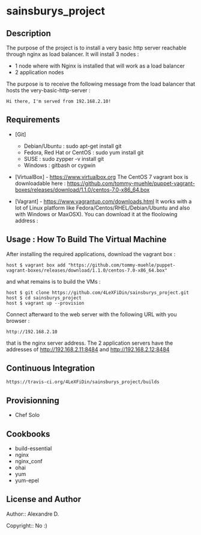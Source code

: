 # sainsburys_project

## Description

The purpose of the project is to install a very basic http server reachable through nginx as load balancer. It will install 3 nodes :

* 1 node where with Nginx is installed that will work as a load balancer
* 2 application nodes 

The purpose is to receive the following message from the load balancer that hosts the very-basic-http-server :

    Hi there, I'm served from 192.168.2.10!

## Requirements

* [Git]
  - Debian/Ubuntu : sudo apt-get install git
  - Fedora, Red Hat or CentOS : sudo yum install git
  - SUSE : sudo zypper -v install git
  - Windows : gitbash or cygwin

* [VirtualBox] - https://www.virtualbox.org
  The CentOS 7 vagrant box is downloadable here :
  https://github.com/tommy-muehle/puppet-vagrant-boxes/releases/download/1.1.0/centos-7.0-x86_64.box

* [Vagrant] - https://www.vagrantup.com/downloads.html
  It works with a lot of Linux platform like Fedora/Centos/RHEL/Debian/Ubuntu and also with Windows or MaxOSX). You can download it at the floolowing address : 

## Usage :  How To Build The Virtual Machine

After installing the required applications, download the vagrant box :

    host $ vagrant box add "https://github.com/tommy-muehle/puppet-vagrant-boxes/releases/download/1.1.0/centos-7.0-x86_64.box"
 and what remains is to build the VMs :

    host $ git clone https://github.com/4LeXFiDin/sainsburys_project.git
    host $ cd sainsburys_project
    host $ vagrant up --provision
    
Connect afterward to the web server with the following URL with you browser :

    http://192.168.2.10
    
that is the nginx server address. The 2 application servers have the addresses of http://192.168.2.11:8484 and http://192.168.2.12:8484

## Continuous Integration

    https://travis-ci.org/4LeXFiDin/sainsburys_project/builds

## Provisionning

- Chef Solo

## Cookbooks

 - build-essential
 - nginx
 - nginx_conf
 - ohai
 - yum
 - yum-epel

## License and Author

Author:: Alexandre D.

Copyright:: No :)
